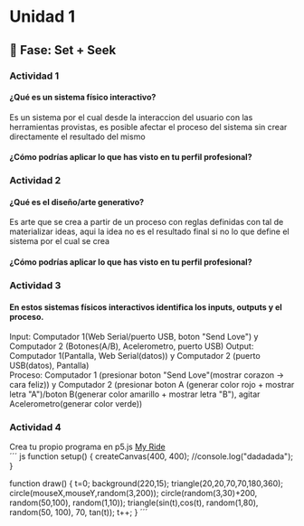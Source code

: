 # Unidad 1

## 🔎 Fase: Set + Seek

### Actividad 1
#### ¿Qué es un sistema físico interactivo?  
Es un sistema por el cual desde la interaccion del usuario con las herramientas provistas, es posible afectar el proceso del sistema sin crear directamente el resultado del mismo  
#### ¿Cómo podrías aplicar lo que has visto en tu perfil profesional?  
  
### Actividad 2  
#### ¿Qué es el diseño/arte generativo?  
Es arte que se crea a partir de un proceso con reglas definidas con tal de materializar ideas, aqui la idea no es el resultado final si no lo que define el sistema por el cual se crea
#### ¿Cómo podrías aplicar lo que has visto en tu perfil profesional?  
  
### Actividad 3  
#### En estos sistemas físicos interactivos identifica los inputs, outputs y el proceso.  
Input: Computador 1(Web Serial/puerto USB, boton "Send Love") y Computador 2 (Botones(A/B), Acelerometro, puerto USB) 
Output: Computador 1(Pantalla, Web Serial(datos)) y Computador 2 (puerto USB(datos), Pantalla)   
Proceso: Computador 1 (presionar boton "Send Love"(mostrar corazon -> cara feliz)) y Computador 2 
(presionar boton A (generar color rojo + mostrar letra "A")/boton B(generar color amarillo + mostrar letra "B"), agitar Acelerometro(generar color verde))  
  
### Actividad 4  
Crea tu propio programa en p5.js 
[My Ride](https://editor.p5js.org/RonEduPraGar/sketches/i-uNj39De)  
´´´ js
function setup() {
  createCanvas(400, 400);
  //console.log("dadadada");
}

function draw() {
  t=0;
  background(220,15);
  triangle(20,20,70,70,180,360);
  circle(mouseX,mouseY,random(3,200));
  circle(random(3,30)+200, random(50,100), random(1,10));
  triangle(sin(t),cos(t), random(1,80), random(50, 100), 70, tan(t));
  t++;
}
´´´
